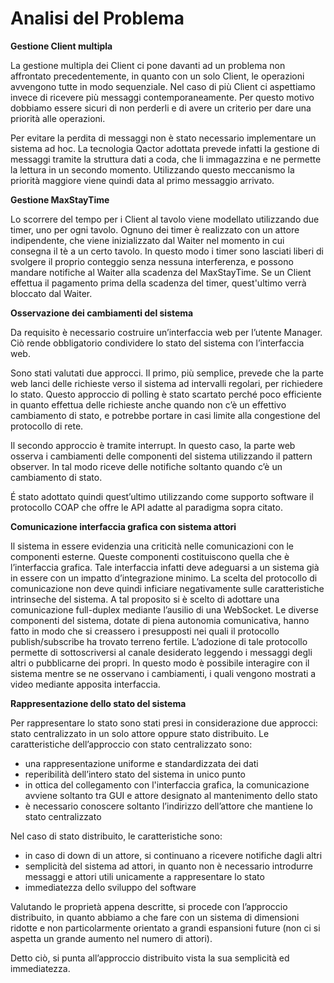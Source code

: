 # Analisi del Problema

**Gestione Client multipla**

La gestione multipla dei Client ci pone davanti ad un problema non affrontato precedentemente, in quanto con un solo Client, le operazioni avvengono tutte in modo sequenziale.
Nel caso di più Client ci aspettiamo invece di ricevere più messaggi contemporaneamente. Per questo motivo dobbiamo essere sicuri di non perderli e di avere un criterio per dare una priorità alle operazioni.

Per evitare la perdita di messaggi non è stato necessario implementare un sistema ad hoc. La tecnologia Qactor adottata prevede infatti la gestione di messaggi tramite la struttura dati a coda, che li immagazzina e ne permette la lettura in un secondo momento.
Utilizzando questo meccanismo la priorità maggiore viene quindi data al primo messaggio arrivato.

**Gestione MaxStayTime**

Lo scorrere del tempo per i Client al tavolo viene modellato utilizzando due timer, uno per ogni tavolo. 
Ognuno dei timer è realizzato con un attore indipendente, che viene inizializzato dal Waiter nel momento in cui consegna il tè a un certo tavolo. In questo modo i timer sono lasciati liberi di svolgere il proprio conteggio senza nessuna interferenza, e possono mandare notifiche al Waiter alla scadenza del MaxStayTime.
Se un Client effettua il pagamento prima della scadenza del timer, quest'ultimo verrà bloccato dal Waiter.

**Osservazione dei cambiamenti del sistema**

Da requisito è necessario costruire un’interfaccia web per l’utente Manager.
Ciò rende obbligatorio condividere lo stato del sistema con l’interfaccia web.

Sono stati valutati due approcci.
Il primo, più semplice, prevede che la parte web lanci delle richieste verso il sistema ad intervalli regolari, per richiedere lo stato.
Questo approccio di polling è stato scartato perché poco efficiente in quanto effettua delle richieste anche quando non c’è un effettivo cambiamento di stato, e potrebbe portare in casi limite alla congestione del protocollo di rete.

Il secondo approccio è tramite interrupt.
In questo caso, la parte web osserva i cambiamenti delle componenti del sistema utilizzando il pattern observer.
In tal modo riceve delle notifiche soltanto quando c’è un cambiamento di stato.

É stato adottato quindi quest’ultimo utilizzando come supporto software il protocollo COAP che offre le API adatte al paradigma sopra citato.



**Comunicazione interfaccia grafica con sistema attori**

Il sistema in essere evidenzia una criticità nelle comunicazioni con le componenti esterne.
Queste componenti costituiscono quella che è l’interfaccia grafica.
Tale interfaccia infatti deve adeguarsi a un sistema già in essere con un impatto d’integrazione minimo.
La scelta del protocollo di comunicazione non deve quindi inficiare negativamente sulle caratteristiche intrinseche del sistema.
A tal proposito si è scelto di adottare una comunicazione full-duplex mediante l’ausilio di una WebSocket.
Le diverse componenti del sistema, dotate di piena autonomia comunicativa, hanno fatto in modo che si creassero i presupposti nei quali il protocollo publish/subscribe ha trovato terreno fertile. L’adozione di tale protocollo permette di sottoscriversi al canale desiderato leggendo i messaggi degli altri o pubblicarne dei propri. In questo modo è possibile interagire con il sistema mentre se ne osservano i cambiamenti, i quali vengono mostrati a video mediante apposita interfaccia.

**Rappresentazione dello stato del sistema**

Per rappresentare lo stato sono stati presi in considerazione due approcci: stato centralizzato in un solo attore oppure stato distribuito.
Le caratteristiche dell’approccio con stato centralizzato sono:
*   una rappresentazione uniforme e standardizzata dei dati
*   reperibilità dell’intero stato del sistema in unico punto
*   in ottica del collegamento con l'interfaccia grafica, la comunicazione avviene soltanto tra GUI e attore designato al mantenimento dello stato
*   è necessario conoscere soltanto l’indirizzo dell’attore che mantiene lo stato centralizzato

Nel caso di stato distribuito, le caratteristiche sono:
*   in caso di down di un attore, si continuano a ricevere notifiche dagli altri
*   semplicità del sistema ad attori, in quanto non è necessario introdurre messaggi e attori utili unicamente a rappresentare lo stato
*   immediatezza dello sviluppo del software

Valutando le proprietà appena descritte, si procede con l’approccio distribuito, in quanto abbiamo a che fare con un sistema di dimensioni ridotte e non particolarmente orientato a grandi espansioni future (non ci si aspetta un grande aumento nel numero di attori).

Detto ciò, si punta all’approccio distribuito vista la sua semplicità ed immediatezza.

